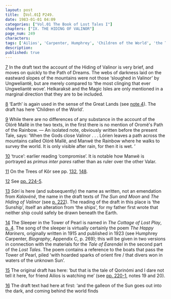 ```yaml
---
layout: post
title: 【Vol.01】P249.
date: 1983-01-01 04:09
categories: ["Vol.01 The Book of Lost Tales I"]
chapters: ["IX. THE HIDING OF VALINOR"]
page_num: 249
characters: 
tags: ['Ailios', 'Carpenter, Humphrey', 'Children of the World', 'the Tale of Earendel', 'Happy Mariners, The', 'Great Lands', 'Helkaraksë', 'Kalaventë', 'Kalavénë']
description: 
published: true
---
```


[7]({{site.baseurl}}/vol01-p238) In the draft text the account of the Hiding of Valinor is very brief, and moves on quickly to the Path of Dreams. The webs of darkness laid on the eastward slopes of the mountains were not those ‘sloughed in Valinor’ by Ungweliantë, but are merely compared to ‘the most clinging that ever Ungweliantë wove’. Helkaraksë and the Magic Isles are only mentioned in a marginal direction that they are to be included.

[8]({{site.baseurl}}/vol01-p238) ‘Earth’ is again used in the sense of the Great Lands (see [note 4]({{site.baseurl}}/vol01-p248)). The draft has here ‘Children of the World’.

[9]({{site.baseurl}}/vol01-p240) While there are no differences of any substance in the account of the Olórë Mallë in the two texts, in the first there is no mention of Oromë's Path of the Rainbow. — An isolated note, obviously written before the present Tale, says: ‘When the Gods close Valinor . . . Lórien leaves a path across the mountains called Olórë Mallë, and Manwë the Rainbow where he walks to survey the world. It is only visible after rain, for then it is wet. ’

[10]({{site.baseurl}}/vol01-p240) ‘truce’: earlier reading ‘compromise’. It is notable how Manwë is portrayed as <I>primus inter pares</I> rather than as ruler over the other Valar.

[11]({{site.baseurl}}/vol01-p240) On the Trees of Kôr see pp. [132]({{site.baseurl}}/vol01-p132), [148]({{site.baseurl}}/vol01-p148).

[12]({{site.baseurl}}/vol01-p241) See [pp. 224-5]({{site.baseurl}}/vol01-p224).

[13]({{site.baseurl}}/vol01-p242) <I>Sári</I> is here (and subsequently) the name as written, not an emendation from <I>Kalavénë</I>, the name in the draft texts of <I>The Sun and Moon</I> and <I>The Hiding of Valinor</I> (see [p. 222]({{site.baseurl}}/vol01-p222)). The reading of the draft in this place is ‘the Sunship’, itself an alteration from ‘the ships', for my father first wrote that neither ship could safely be drawn beneath the Earth.

[14]({{site.baseurl}}/vol01-p243) The Sleeper in the Tower of Pearl is named in <I>The Cottage of Lost Play</I>, [p. 4]({{site.baseurl}}/vol01-p4). The song of the sleeper is virtually certainly the poem <I>The Happy Mariners</I>, originally written in 1915 and published in 1923 (see Humphrey Carpenter, <I>Biography</I>, Appendix C, p. 269); this will be given in two versions in connection with the materials for the <I>Tale of Earendel</I> in the second part of the <I>Lost Tales</I>. The poem contains a reference to the boats that pass the Tower of Pearl, piled ‘with hoarded sparks of orient fire / that divers won in waters of the unknown Sun’.

[15]({{site.baseurl}}/vol01-p243) The original draft has here: ‘but that is the tale of Qorinómi and I dare not tell it here, for friend Ailios is watching me’ (see [pp. 220-1]({{site.baseurl}}/vol01-p220), notes 19 and 20).

[16]({{site.baseurl}}/vol01-p244) The draft text had here at first: ‘and the galleon of the Sun goes out into the dark, and coming behind the world finds

